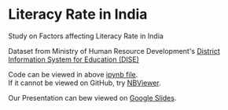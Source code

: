 # Literacy Rate in India
Study on Factors affecting Literacy Rate in India

Dataset from Ministry of Human Resource Development's [District Information System for Education (DISE)](http://udise.in/src.htm)

Code can be viewed in above [ipynb file](https://github.com/mohits19/LiteracyRateIndia/blob/master/education-india.ipynb).  
If it cannot be viewed on GitHub, try [NBViewer](https://nbviewer.jupyter.org/github/mohits19/LiteracyRateIndia/blob/master/education-india.ipynb).

Our Presentation can bew viewed on [Google Slides](https://docs.google.com/presentation/d/1KK55TdqErFyhYLkL1kWy3HCowi_0Pnr5/edit#slide=id.p1).
